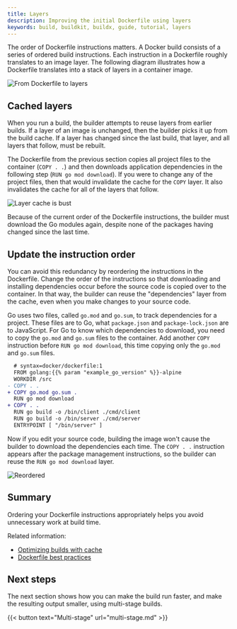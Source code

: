 ```yaml
---
title: Layers
description: Improving the initial Dockerfile using layers
keywords: build, buildkit, buildx, guide, tutorial, layers
---
```


The order of Dockerfile instructions matters. A Docker build consists of a series
of ordered build instructions. Each instruction in a Dockerfile roughly translates
to an image layer. The following diagram illustrates how a Dockerfile translates
into a stack of layers in a container image.

![From Dockerfile to layers](./images/layers.png)

## Cached layers

When you run a build, the builder attempts to reuse layers from earlier builds.
If a layer of an image is unchanged, then the builder picks it up from the build cache.
If a layer has changed since the last build, that layer, and all layers that follow, must be rebuilt.

The Dockerfile from the previous section copies all project files to the
container (`COPY . .`) and then downloads application dependencies in the
following step (`RUN go mod download`). If you were to change any of the project
files, then that would invalidate the cache for the `COPY` layer. It also invalidates
the cache for all of the layers that follow.

![Layer cache is bust](./images/cache-bust.png)

Because of the current order of the Dockerfile instructions, the builder must
download the Go modules again, despite none of the packages having changed since
the last time.

## Update the instruction order

You can avoid this redundancy by reordering the instructions in the Dockerfile.
Change the order of the instructions so that downloading and installing dependencies
occur before the source code is copied over to the container. In that way, the
builder can reuse the "dependencies" layer from the cache, even when you
make changes to your source code.

Go uses two files, called `go.mod` and `go.sum`, to track dependencies for a project.
These files are to Go, what `package.json` and `package-lock.json` are to JavaScript.
For Go to know which dependencies to download, you need to copy the `go.mod` and
`go.sum` files to the container. Add another `COPY` instruction before
`RUN go mod download`, this time copying only the `go.mod` and `go.sum` files.

```diff
  # syntax=docker/dockerfile:1
  FROM golang:{{% param "example_go_version" %}}-alpine
  WORKDIR /src
- COPY . .
+ COPY go.mod go.sum .
  RUN go mod download
+ COPY . .
  RUN go build -o /bin/client ./cmd/client
  RUN go build -o /bin/server ./cmd/server
  ENTRYPOINT [ "/bin/server" ]
```

Now if you edit your source code, building the image won't cause the
builder to download the dependencies each time. The `COPY . .` instruction
appears after the package management instructions, so the builder can reuse the
`RUN go mod download` layer.

![Reordered](./images/reordered-layers.png)

## Summary

Ordering your Dockerfile instructions appropriately helps you avoid unnecessary
work at build time.

Related information:

- [Optimizing builds with cache](../cache/index.md)
- [Dockerfile best practices](../../develop/develop-images/dockerfile_best-practices.md)

## Next steps

The next section shows how you can make the build run faster, and make the
resulting output smaller, using multi-stage builds.

{{< button text="Multi-stage" url="multi-stage.md" >}}
